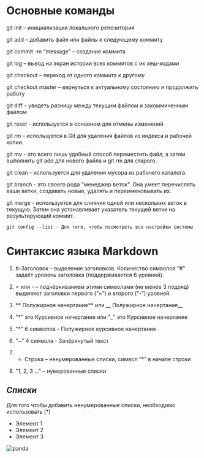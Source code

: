 # **Основные команды**

git init – инициализация локального репозитория

git add – добавить файл или файлы к следующему коммиту

git commit -m “message” – создание коммита

git log – вывод на экран истории всех коммитов с их хеш-кодами

git checkout – переход от одного коммита к другому

git checkout master – вернуться к актуальному состоянию и продолжить работу

git diff – увидеть разницу между текущим файлом и закоммиченным файлом

git reset - используется в основном для отмены изменений

git rm - используется в Git для удаления файлов из индекса и рабочей копии.

git mv - это всего лишь удобный способ переместить файл, а затем выполнить git add для нового файла и git rm для старого.

git clean - используется для удаления мусора из рабочего каталога.

git branch - это своего рода "менеджер веток". Она умеет перечислять ваши ветки, создавать новые, удалять и переименовывать их.

git merge - используется для слияния одной или нескольких веток в текущую. Затем она устанавливает указатель текущей ветки на результирующий коммит.

```
git config --list - Для того, чтобы посмотреть все настройки системы
```

 # **Синтаксис языка Markdown**

1) #-Заголовок – выделение заголовков. Количество символов “#” задаёт уровень заголовка  (поддерживается 6 уровней).

2) = или - – подчёркиванием этими символами (не менее 3 подряд) выделяют заголовки  первого (“=”) и второго (“-”) уровней.

3) ** Полужирное начертание** или __ Полужирное начертание__

4) "*" это Курсивное начертание или "_" это Курсивное начертание

5) "*" 6 символов - Полужирное курсивное начертание 

6) "~" 4 символа - Зачёркнутый текст

7) * Строка – ненумерованные списки, символ  “*” в начале строки

8) "1, 2, 3 …" – нумерованные списки

## *Списки*

Для того чтобы добавить ненумерованные списки, необходимо использовать (*)

* Элемент 1
* Элемент 2
* Элемент 3



![panda](https://www.belnovosti.by/sites/default/files/blogs/02-04-2018/21.jpg)